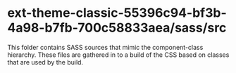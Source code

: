 # ext-theme-classic-55396c94-bf3b-4a98-b7fb-700c58833aea/sass/src

This folder contains SASS sources that mimic the component-class hierarchy. These files
are gathered in to a build of the CSS based on classes that are used by the build.
